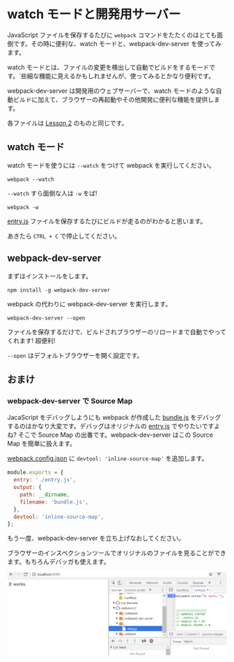 # watch モードと開発用サーバー
JavaScript ファイルを保存するたびに `webpack` コマンドをたたくのはとても面倒です。その時に便利な、watch モードと、webpack-dev-server を使ってみます。

watch モードとは、ファイルの変更を検出して自動でビルドをするモードです。`些細な機能に見えるかもしれませんが、使ってみるとかなり便利です。

webpack-dev-server は開発用のウェブサーバーで、watch モードのような自動ビルドに加えて、ブラウザーの再起動やその他開発に便利な機能を提供します。

各ファイルは [Lesson 2](../lesson2) のものと同じです。


## watch モード
watch モードを使うには `--watch` をつけて webpack を実行してください。

```
webpack --watch
```

`--watch` すら面倒な人は `-w` をば!

```
webpack -w
```

[entry.js](./entry.js) ファイルを保存するたびにビルドが走るのがわかると思います。

あきたら `CTRL + C` で停止してください。


## webpack-dev-server
まずはインストールをします。

```
npm install -g webpack-dev-server
```

webpack の代わりに webpack-dev-server を実行します。

```
webpack-dev-server --open
```

ファイルを保存するだけで、ビルドされブラウザーのリロードまで自動でやってくれます! 超便利!

`--open` はデフォルトブラウザーを開く設定です。


## おまけ
### webpack-dev-server で Source Map
JacaScript をデバッグしようにも webpack が作成した [bundle.js](./bundle.js) をデバッグするのはかなり大変です。デバッグはオリジナルの [entry.js](./entry.js) でやりたいですよね? そこで Source Map の出番です。webpack-dev-server はこの Source Map を簡単に扱えます。

[webpack.config.json](./webpack.config.js) に `devtool: 'inline-source-map'` を追加します。

```javascript
module.exports = {
  entry: './entry.js',
  output: {
    path: __dirname,
    filename: 'bundle.js',
  },
  devtool: 'inline-source-map',
};
```

もう一度、webpack-dev-server を立ち上げなおしてください。

ブラウザーのインスペクションツールでオリジナルのファイルを見ることができます。もちろんデバッガも使えます。

![](./debug.png)
